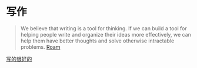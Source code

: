 # 写作
> We believe that writing is a tool for thinking. If we can build a tool for helping people write and organize their ideas more effectively, we can help them have better thoughts and solve otherwise intractable problems.
> [Roam](../info-managent/tools/roam.md)

[写的很好的](./excellent.md)